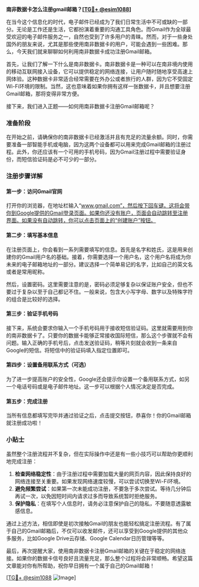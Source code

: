 **南非数据卡怎么注册gmail邮箱？[[TG💪+ @esim1088](https://t.me/s/esim1088)]**

在当今这个信息化的时代，电子邮件已经成为了我们日常生活中不可或缺的一部分。无论是工作还是生活，它都扮演着重要的沟通工具角色。而Gmail作为全球最受欢迎的电子邮件服务之一，自然也受到了许多用户的青睐。然而，对于一些身处国外的朋友来说，尤其是那些使用南非数据卡的用户，可能会遇到一些困难。那么，今天我们就来聊聊如何利用南非数据卡成功注册Gmail邮箱。

首先，让我们了解一下什么是南非数据卡。南非数据卡是一种可以在南非境内使用的移动互联网接入设备，它可以提供稳定的网络连接，让用户随时随地享受高速上网体验。这种数据卡非常适合经常需要在外办公或者旅行的人群，因为它不受固定Wi-Fi环境的限制。当然，这也意味着如果你拥有这样一张数据卡，并且想要注册Gmail邮箱，那将变得非常方便。

接下来，我们进入正题——如何用南非数据卡注册Gmail邮箱呢？

### 准备阶段

在开始之前，请确保你的南非数据卡已经激活并且有充足的流量余额。同时，你需要准备一部智能手机或电脑，因为这两个设备都可以用来完成Gmail邮箱的注册过程。此外，你还应该有一个可用的手机号码，因为Gmail注册过程中需要验证身份，而短信验证码是必不可少的一部分。

### 注册步骤详解

#### 第一步：访问Gmail官网

打开你的浏览器，在地址栏输入“www.gmail.com”，然后按下回车键。这将会带你到Google提供的Gmail登录页面。如果你还没有账户，页面会自动跳转至注册界面。如果没有自动跳转，你可以点击页面上的“创建账户”按钮。

#### 第二步：填写基本信息

在注册页面上，你会看到一系列需要填写的信息。首先是名字和姓氏，这是用来创建你的Gmail用户名的基础。接着，你需要选择一个用户名，这个用户名将成为你未来的电子邮箱地址的一部分。建议选择一个简单易记的名字，比如自己的英文名或者是常用昵称。

然后，设置密码。这里需要注意的是，密码必须足够复杂以保证账户安全，但也不要过于复杂以至于自己都记不住。一般来说，包含大小写字母、数字以及特殊字符的组合是比较好的选择。

#### 第三步：验证手机号码

接下来，系统会要求你输入一个手机号码用于接收短信验证码。这里就需要用到你的南非数据卡了。只要你的数据卡能够正常接收国际短信，那么这个步骤就不会有问题。输入正确的手机号后，点击发送验证码，稍等片刻就会收到一条来自Google的短信。将短信中的验证码填入指定位置即可。

#### 第四步：设置备用联系方式（可选）

为了进一步提高账户的安全性，Google还会提示你设置一个备用联系方式，如另一个电话号码或是电子邮件地址。这一步可以根据个人情况决定是否完成。

#### 第五步：完成注册

当所有信息都填写完毕并通过验证之后，点击提交按钮，恭喜你！你的Gmail邮箱就注册成功啦！

### 小贴士

虽然整个注册流程并不复杂，但在实际操作中还是有一些小技巧可以帮助你更顺利地完成注册：

1. **检查网络稳定性**：由于注册过程中需要加载大量的网页内容，因此保持良好的网络连接至关重要。如果发现网络速度较慢，可以尝试切换至Wi-Fi环境。
2. **避免频繁尝试**：如果第一次未能成功注册，不要急于多次尝试。等待几分钟后再试一次，以免因短时间内请求过多而导致系统暂时拒绝服务。
3. **保护隐私**：在填写个人信息时，请务必注意保护自己的隐私，不要随意透露敏感信息。

通过上述方法，相信即使是初次接触Gmail的朋友也能轻松搞定注册流程。有了属于自己的Gmail邮箱后，不仅可以收发邮件，还可以享受到Google提供的其他众多服务，比如Google Drive云存储、Google Calendar日历管理等等。

最后，再次提醒大家，使用南非数据卡注册Gmail邮箱的关键在于稳定的网络连接。如果你的数据卡信号良好且流量充足，那么整个过程将会非常顺畅。希望这篇文章能对你有所帮助，祝你早日拥有一个属于自己的Gmail邮箱！

[[TG💪+ @esim1088](https://t.me/s/esim1088) ![Image](https://i.postimg.cc/4NQfJmqS/Snipaste-2025-05-13-00-14-12.png)]